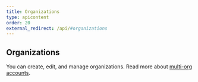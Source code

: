 ```yaml
---
title: Organizations
type: apicontent
order: 20
external_redirect: /api/#organizations
---
```

## Organizations
You can create, edit, and manage organizations. Read more about [multi-org accounts][1].

[1]: /account_management/multi_organization
